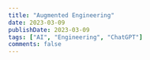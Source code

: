 ```yaml
---
title: "Augmented Engineering"
date: 2023-03-09
publishDate: 2023-03-09
tags: ["AI", "Engineering", "ChatGPT"]
comments: false
---
```


